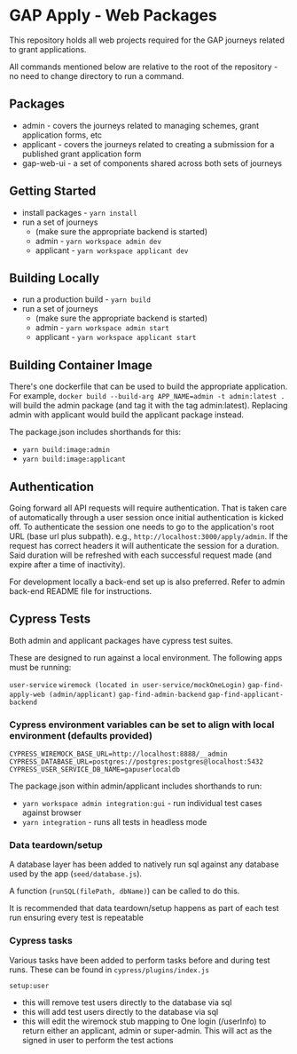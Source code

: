 # GAP Apply - Web Packages

This repository holds all web projects required for the GAP journeys related to grant applications.

All commands mentioned below are relative to the root of the repository - no need to change directory to run a command.

## Packages

- admin - covers the journeys related to managing schemes, grant application forms, etc
- applicant - covers the journeys related to creating a submission for a published grant application form
- gap-web-ui - a set of components shared across both sets of journeys

## Getting Started

- install packages - `yarn install`
- run a set of journeys
  - (make sure the appropriate backend is started)
  - admin - `yarn workspace admin dev`
  - applicant - `yarn workspace applicant dev`

## Building Locally

- run a production build - `yarn build`
- run a set of journeys
  - (make sure the appropriate backend is started)
  - admin - `yarn workspace admin start`
  - applicant - `yarn workspace applicant start`

## Building Container Image

There's one dockerfile that can be used to build the appropriate application. For example, `docker build --build-arg APP_NAME=admin -t admin:latest .` will build the admin package (and tag it with the tag admin:latest). Replacing admin with applicant would build the applicant package instead.

The package.json includes shorthands for this:

- `yarn build:image:admin`
- `yarn build:image:applicant`

## Authentication

Going forward all API requests will require authentication. That is taken care of automatically through a user session once initial authentication is kicked off. To authenticate the session one needs to go to the application's root URL (base url plus subpath). e.g., `http://localhost:3000/apply/admin`. If the request has correct headers it will authenticate the session for a duration. Said duration will be refreshed with each successful request made (and expire after a time of inactivity).

For development locally a back-end set up is also preferred. Refer to admin back-end README file for instructions.

## Cypress Tests

Both admin and applicant packages have cypress test suites.

These are designed to run against a local environment. The following apps must be running:

`user-service`
`wiremock (located in user-service/mockOneLogin)`
`gap-find-apply-web (admin/applicant)`
`gap-find-admin-backend`
`gap-find-applicant-backend`

### Cypress environment variables can be set to align with local environment (defaults provided)

`CYPRESS_WIREMOCK_BASE_URL=http://localhost:8888/__admin`
`CYPRESS_DATABASE_URL=postgres://postgres:postgres@localhost:5432`
`CYPRESS_USER_SERVICE_DB_NAME=gapuserlocaldb`

The package.json within admin/applicant includes shorthands to run:

- `yarn workspace admin integration:gui` - run individual test cases against browser
- `yarn integration` - runs all tests in headless mode

### Data teardown/setup

A database layer has been added to natively run sql against any database used by the app (`seed/database.js`).

A function (`runSQL(filePath, dbName)`) can be called to do this.

It is recommended that data teardown/setup happens as part of each test run ensuring every test is repeatable

### Cypress tasks

Various tasks have been added to perform tasks before and during test runs. These can be found in `cypress/plugins/index.js`

`setup:user`

- this will remove test users directly to the database via sql
- this will add test users directly to the database via sql
- this will edit the wiremock stub mapping to One login (/userInfo) to return either an applicant, admin or super-admin. This will act as the signed in user to perform the test actions
